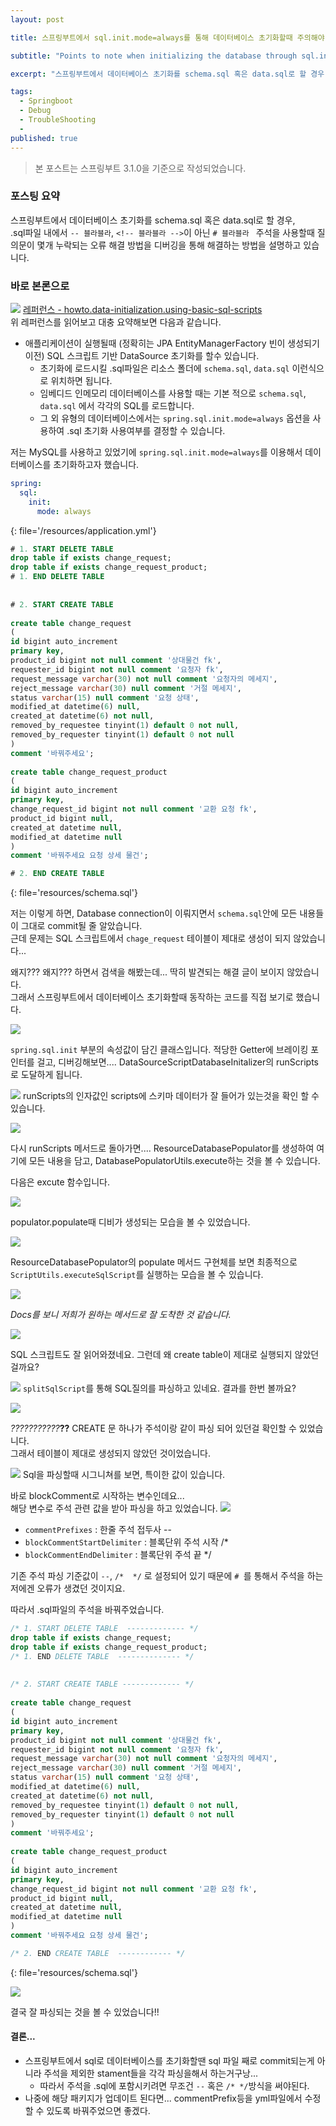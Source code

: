 ```yaml
---
layout: post

title: 스프링부트에서 sql.init.mode=always를 통해 데이터베이스 초기화할때 주의해야 할 점

subtitle: "Points to note when initializing the database through sql.init.mode=always in Spring Boot"

excerpt: "스프링부트에서 데이터베이스 초기화를 schema.sql 혹은 data.sql로 할 경우, sql 파일내에서 주석의 사용 방법에 따라 질의문이 몇개 누락되는 오류 해결 방법을 설명하고 있습니다."

tags:
  - Springboot
  - Debug
  - TroubleShooting
  - 
published: true
---
```


> 본 포스트는 스프링부트 3.1.0을 기준으로 작성되었습니다.

### 포스팅 요약

스프링부트에서 데이터베이스 초기화를 schema.sql 혹은 data.sql로 할 경우,  
.sql파일 내에서 `-- 블라블라`,  `<!-- 블라블라 -->`이 아닌 `# 블라블라 ` 주석을 사용할때 질의문이 몇개 누락되는 오류 해결 방법을 디버깅을 통해 해결하는 방법을 설명하고 있습니다.

### 바로 본론으로
![](/assets/2023-07-02/capture_refer.png)
[레퍼런스 - howto.data-initialization.using-basic-sql-scripts](https://docs.spring.io/spring-boot/docs/3.1.0/reference/html/howto.html#howto.data-initialization.using-basic-sql-scripts)  
위 레퍼런스를 읽어보고 대충 요약해보면 다음과 같습니다.
- 애플리케이션이 실행될때 (정확히는 JPA EntityManagerFactory 빈이 생성되기 이전) SQL 스크립트 기반 DataSource 초기화를 할수 있습니다.
	- 초기화에 로드시킬 .sql파일은 리소스 폴더에 `schema.sql`, `data.sql` 이런식으로 위치하면 됩니다.
	- 임베디드 인메모리 데이터베이스를 사용할 때는 기본 적으로 `schema.sql`, `data.sql` 에서 각각의 SQL를 로드합니다.
	- 그 외 유형의 데이터베이스에서는 `spring.sql.init.mode=always` 옵션을 사용하여 .sql 초기화 사용여부를 결정할 수 있습니다.

저는 MySQL를 사용하고 있었기에 `spring.sql.init.mode=always`를 이용해서 데이터베이스를 초기화하고자 했습니다.

```yml
spring:  
  sql:  
    init:  
      mode: always
```
{: file='/resources/application.yml'}

```sql
# 1. START DELETE TABLE
drop table if exists change_request;  
drop table if exists change_request_product;  
# 1. END DELETE TABLE
  
  
# 2. START CREATE TABLE
  
create table change_request  
(  
id bigint auto_increment  
primary key,  
product_id bigint not null comment '상대물건 fk',  
requester_id bigint not null comment '요청자 fk',  
request_message varchar(30) not null comment '요청자의 메세지',  
reject_message varchar(30) null comment '거절 메세지',  
status varchar(15) null comment '요청 상태',  
modified_at datetime(6) null,  
created_at datetime(6) not null,  
removed_by_requestee tinyint(1) default 0 not null,  
removed_by_requester tinyint(1) default 0 not null  
)  
comment '바꿔주세요';  
  
create table change_request_product  
(  
id bigint auto_increment  
primary key,  
change_request_id bigint not null comment '교환 요청 fk',  
product_id bigint null,  
created_at datetime null,  
modified_at datetime null  
)  
comment '바꿔주세요 요청 상세 물건';

# 2. END CREATE TABLE
```
{: file='resources/schema.sql'}


저는 이렇게 하면, Database connection이 이뤄지면서 `schema.sql`안에 모든 내용들이 그대로 commit될 줄 알았습니다.  
근데 문제는 SQL 스크립트에서 `chage_request` 테이블이 제대로 생성이 되지 않았습니다...


왜지??? 왜지??? 하면서 검색을 해봤는데... 딱히 발견되는 해결 글이 보이지 않았습니다.  
그래서 스프링부트에서 데이터베이스 초기화할때 동작하는 코드를 직접 보기로 했습니다.

![](/assets/2023-07-02/configur_class.png)

`spring.sql.init` 부분의 속성값이 담긴 클래스입니다.
적당한 Getter에 브레이킹 포인터를 걸고, 디버깅해보면....
DataSourceScriptDatabaseInitalizer의 runScripts로 도달하게 됩니다.  

![](/assets/2023-07-02/runScripts.png)
runScripts의 인자값인 scripts에 스키마 데이터가 잘 들어가 있는것을 확인 할 수 있습니다.

![](/assets/2023-07-02/Pasted%20image%2020230702143026.png)


다시 runScripts 메서드로 돌아가면....
ResourceDatabasePopulator를 생성하여 여기에 모든 내용을 담고, DatabasePopulatorUtils.execute하는 것을 볼 수 있습니다.

다음은 excute 함수입니다.

![](/assets/2023-07-02/exec.png)

populator.populate때 디비가 생성되는 모습을 볼 수 있었습니다.

![](/assets/2023-07-02/populate.png)

ResourceDatabasePopulator의 populate 메서드 구현체를 보면 최종적으로 `ScriptUtils.executeSqlScript`를 실행하는 모습을 볼 수 있습니다.

![](/assets/2023-07-02/excuteSqlSc.png)

*Docs를 보니 저희가 원하는 메서드로 잘 도착한 것 같습니다.*

![](/assets/2023-07-02/scriptWell.png)

SQL 스크립트도 잘 읽어와졌네요.
그런데 왜 create table이 제대로 실행되지 않았던걸까요?

![](/assets/2023-07-02/split.png)
`splitSqlScript`를 통해 SQL질의를 파싱하고 있네요. 결과를 한번 볼까요?

![](/assets/2023-07-02/sign.png)

*???????????***??**
CREATE 문 하나가 주석이랑 같이 파싱 되어 있던걸 확인할 수 있었습니다.  
그래서 테이블이 제대로 생성되지 않았던 것이었습니다.

![](/assets/2023-07-02/split_Sql.png)
Sql을 파싱할때 시그니쳐를 보면, 특이한 값이 있습니다.

바로 blockComment로 시작하는 변수인데요...  
해당 변수로 주석 관련 값을 받아 파싱을 하고 있었습니다.
![](/assets/2023-07-02/asd.png)
- `commentPrefixes` : 한줄 주석 접두사 --
- `blockCommentStartDelimiter` : 블록단위 주석 시작 /*
- `blockCommentEndDelimiter` : 블록단위 주석 끝 */

기존 주석 파싱 기준값이 `--`, `/*  */`  로 설정되어 있기 때문에 `# `를 통해서 주석을 하는 저에겐 오류가 생겼던 것이지요.

따라서 .sql파일의 주석을 바꿔주었습니다.

```sql
/* 1. START DELETE TABLE  ------------- */
drop table if exists change_request;  
drop table if exists change_request_product;  
/* 1. END DELETE TABLE  -------------- */
  
  
/* 2. START CREATE TABLE ------------- */
  
create table change_request  
(  
id bigint auto_increment  
primary key,  
product_id bigint not null comment '상대물건 fk',  
requester_id bigint not null comment '요청자 fk',  
request_message varchar(30) not null comment '요청자의 메세지',  
reject_message varchar(30) null comment '거절 메세지',  
status varchar(15) null comment '요청 상태',  
modified_at datetime(6) null,  
created_at datetime(6) not null,  
removed_by_requestee tinyint(1) default 0 not null,  
removed_by_requester tinyint(1) default 0 not null  
)  
comment '바꿔주세요';  
  
create table change_request_product  
(  
id bigint auto_increment  
primary key,  
change_request_id bigint not null comment '교환 요청 fk',  
product_id bigint null,  
created_at datetime null,  
modified_at datetime null  
)  
comment '바꿔주세요 요청 상세 물건';

/* 2. END CREATE TABLE  ------------ */
```
{: file='resources/schema.sql'}

![](/assets/2023-07-02/good_result.png)

결국 잘 파싱되는 것을 볼 수 있었습니다!!


#### 결론...
- 스프링부트에서 sql로 데이터베이스를 초기화할땐 sql 파일 째로 commit되는게 아니라 주석을 제외한 stament들을 각각 파싱을해서 하는거구낭...
	- 따라서 주석을 .sql에 포함시키려면 무조건 `--` 혹은 `/* */`방식을 써야된다.
- 나중에 해당 패키지가 업데이트 된다면... commentPrefix등을 yml파일에서 수정할 수 있도록 바꿔주었으면 좋겠다.